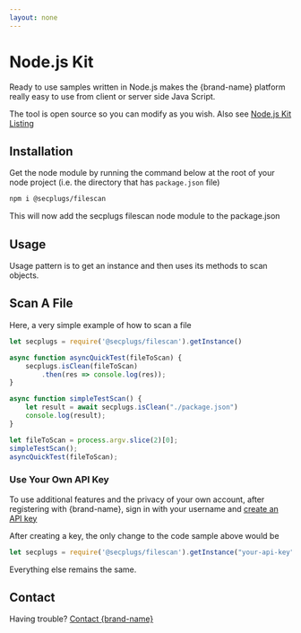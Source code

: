 ```yaml
---
layout: none
---
```

# Node.js Kit

Ready to use samples written in Node.js makes the {brand-name} platform really easy to use from client or server side Java Script.

The tool is open source so you can modify as you wish.
Also see [Node,js Kit Listing](/plugin-list/plugin-secplugs-nodejs-kit)

## Installation
Get the node module by running the command below at the root of your node project (i.e. the directory that has `package.json` file)
```bash
npm i @secplugs/filescan
```

This will now add the secplugs filescan node module to the package.json

## Usage
Usage pattern is to get an instance and then uses its methods to scan objects.

## Scan A File
Here, a very simple example of how to scan a file

```javascript
let secplugs = require('@secplugs/filescan').getInstance()

async function asyncQuickTest(fileToScan) {
    secplugs.isClean(fileToScan)
        .then(res => console.log(res));
}

async function simpleTestScan() {
    let result = await secplugs.isClean("./package.json")
    console.log(result);
}

let fileToScan = process.argv.slice(2)[0];
simpleTestScan();
asyncQuickTest(fileToScan);
```
### Use Your Own API Key
To use additional features and the privacy of your own account, after registering with {brand-name}, sign in with your username and [create an API key](docs?doc=docs/HowTo/CreateKey) 

After creating a key, the only change to the code sample above would be

```javascript
let secplugs = require('@secplugs/filescan').getInstance("your-api-key")
```

Everything else remains the same.

## Contact
Having trouble? [Contact {brand-name} ](https://{brand-root-domain}/contacts)
